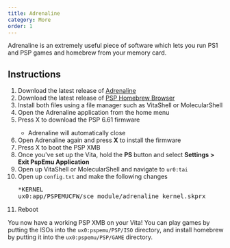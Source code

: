 ```yaml
---
title: Adrenaline
category: More
order: 1
---
```


Adrenaline is an extremely useful piece of software which lets you run PS1 and PSP games and homebrew from your memory card.

## Instructions
<ol>
	<li>Download the latest release of <a href="https://github.com/TheOfficialFloW/Adrenaline/releases/latest" target="_blank">Adrenaline</a></li>
	<li>Download the latest release of <a href="http://cfw.guide/vita/files/PSPhbb_dev.vpk">PSP Homebrew Browser</a></li>
	<li>Install both files using a file manager such as VitaShell or MolecularShell</li>
	<li>Open the Adrenaline application from the home menu</li>
	<li>Press X to download the PSP 6.61 firmware</li>
	<ul>
		<li>Adrenaline will automatically close</li>
	</ul>
	<li>Open Adrenaline again and press <b>X</b> to install the firmware</li>
	<li>Press X to boot the PSP XMB</li>
	<li>Once you've set up the Vita, hold the <b>PS</b> button and select <b>Settings > Exit PspEmu Application</b></li>
	<li>Open up VitaShell or MolecularShell and navigate to <code>ur0:tai</code></li>
	<li>Open up <code>config.txt</code> and make the following changes</li>
	<pre>*KERNEL
ux0:app/PSPEMUCFW/sce_module/adrenaline_kernel.skprx</pre>
	<li>Reboot</li>
</ol>

You now have a working PSP XMB on your Vita! You can play games by putting the ISOs into the `ux0:pspemu/PSP/ISO` directory, and install homebrew by putting it into the `ux0:pspemu/PSP/GAME` directory.